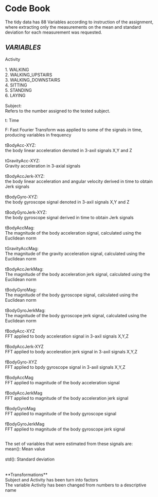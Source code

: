 **Code Book**
===========
The tidy data has 88 Variables according to instruction of the assignment, where extracting only the measurements on the mean and standard deviation for each measurement was requested.

*VARIABLES*
----------------
Activity <br /> <br />
         1. WALKING <br />
         2. WALKING_UPSTAIRS <br />
         3. WALKING_DOWNSTAIRS<br />
         4. SITTING <br />
         5. STANDING <br />
         6. LAYING <br />
         <br />
Subject: <br />
  Refers to the number assigned to the tested subject. <br />

t: Time <br />

F: Fast Fourier Transform was applied to some of the signals in time, producing variables in frequency <br />
<br />
tBodyAcc-XYZ: <br />
  the body linear acceleration denoted in 3-axil signals X,Y and Z <br /><br />
tGravityAcc-XYZ:<br />
  Gravity acceleration in 3-axial signals <br /><br />
tBodyAccJerk-XYZ:<br />
  the body linear acceleration and angular velocity derived in time to obtain Jerk signals <br /><br />
tBodyGyro-XYZ:<br />
  the body gyroscope signal denoted in 3-axil signals X,Y and Z<br /><br />
tBodyGyroJerk-XYZ:<br />
  the body gyroscope signal derived in time to obtain Jerk signals <br /><br />
tBodyAccMag:<br />
  The magnitude of the body acceleration signal, calculated using the Euclidean norm <br /><br />
tGravityAccMag:<br />
  The magnitude of the gravity acceleration signal, calculated using the Euclidean norm <br /><br />
tBodyAccJerkMag:<br />
  The magnitude of the body acceleration jerk signal, calculated using the Euclidean norm <br /><br />
tBodyGyroMag:<br />
  The magnitude of the body gyroscope signal, calculated using the Euclidean norm <br /><br />
tBodyGyroJerkMag:<br />
  The magnitude of the body gyroscope jerk signal, calculated using the Euclidean norm <br /><br />
fBodyAcc-XYZ<br />
  FFT applied to body acceleration signal in 3-axil signals X,Y,Z<br /><br />
fBodyAccJerk-XYZ<br />
  FFT applied to body acceleration jerk signal in 3-axil signals X,Y,Z<br /><br />
fBodyGyro-XYZ<br />
  FFT applied to bpdy gyroscope signal in 3-axil signals X,Y,Z<br /><br />
fBodyAccMag<br />
  FFT applied to magnitude of the body acceleration signal<br /><br />
fBodyAccJerkMag<br />
  FFT applied to magnitude of the body acceleration jerk signal<br /><br />
fBodyGyroMag<br />
  FFT applied to magnitude of the body gyroscope signal<br /><br />
fBodyGyroJerkMag<br />
  FFT applied to magnitude of the body gyroscope jerk signal<br />

<br />
The set of variables that were estimated from these signals are: 
  <br />mean(): Mean value<br />
 <br /> std(): Standard deviation<br />
<br /><br />
**Transformations** <br />
 Subject and Activity has been turn into factors<br />
 The variable Activity has been changed from numbers to a descriptive name<br />
